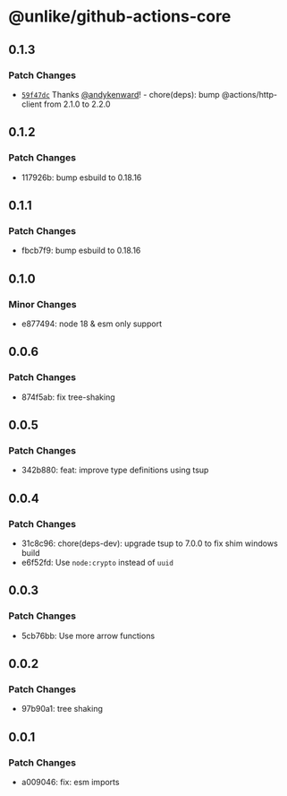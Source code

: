 # @unlike/github-actions-core

## 0.1.3

### Patch Changes

- [`59f47dc`](https://github.com/unlike-ltd/github-actions-toolkit/commit/59f47dc63512a688d38953523623ea1c7f55432c) Thanks [@andykenward](https://github.com/andykenward)! - chore(deps): bump @actions/http-client from 2.1.0 to 2.2.0

## 0.1.2

### Patch Changes

- 117926b: bump esbuild to 0.18.16

## 0.1.1

### Patch Changes

- fbcb7f9: bump esbuild to 0.18.16

## 0.1.0

### Minor Changes

- e877494: node 18 & esm only support

## 0.0.6

### Patch Changes

- 874f5ab: fix tree-shaking

## 0.0.5

### Patch Changes

- 342b880: feat: improve type definitions using tsup

## 0.0.4

### Patch Changes

- 31c8c96: chore(deps-dev): upgrade tsup to 7.0.0 to fix shim windows build
- e6f52fd: Use `node:crypto` instead of `uuid`

## 0.0.3

### Patch Changes

- 5cb76bb: Use more arrow functions

## 0.0.2

### Patch Changes

- 97b90a1: tree shaking

## 0.0.1

### Patch Changes

- a009046: fix: esm imports
